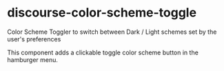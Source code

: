 # discourse-color-scheme-toggle
Color Scheme Toggler to switch between Dark / Light schemes set by the user's preferences

This component adds a clickable toggle color scheme button in the hamburger menu.
